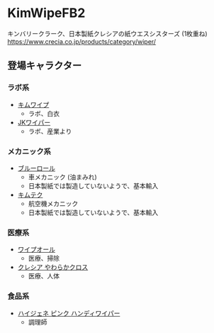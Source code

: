 # KimWipeFB2

キンバリークラーク、日本製紙クレシアの紙ウエスシスターズ (1枚重ね)
https://www.crecia.co.jp/products/category/wiper/

## 登場キャラクター

### ラボ系
- [キムワイプ](https://pro.crecia.co.jp/product/search/index.php/item?cell003=%E7%B4%99%E3%83%AF%E3%82%A4%E3%83%91%E3%83%BC&name=%E3%82%AD%E3%83%A0%E3%83%AF%E3%82%A4%E3%83%97+M-150&id=1003&label=1)
  - ラボ、白衣
- [JKワイパー](https://www.google.com/search?q=JK%E3%83%AF%E3%82%A4%E3%83%91%E3%83%BC&ie=utf-8&oe=utf-8&client=firefox-b)
  - ラボ、産業より

### メカニック系
- [ブルーロール](https://www.kcprofessional.com/en-us/products/shop-towels-disposable-rags/75130)
  - 車メカニック (油まみれ)
  - 日本製紙では製造していないようで、基本輸入
- [キムテク](https://pro.crecia.co.jp/product/search/index.php/item?cell003=%E4%B8%8D%E7%B9%94%E5%B8%83%E3%83%AF%E3%82%A4%E3%83%91%E3%83%BC&name=%E3%82%AD%E3%83%A0%E3%83%86%E3%82%AF%E3%80%80P2%E3%83%AF%E3%82%A4%E3%83%91%E3%83%BC%E3%80%804%E3%81%A4%E6%8A%98%E3%82%8A&id=2041&label=1)
  - 航空機メカニック
  - 日本製紙では製造していないようで、基本輸入

### 医療系
- [ワイプオール](https://pro.crecia.co.jp/product/search/index.php/item?cell003=%E4%B8%8D%E7%B9%94%E5%B8%83%E3%83%AF%E3%82%A4%E3%83%91%E3%83%BC&name=%E3%83%AF%E3%82%A4%E3%83%97%E3%82%AA%E3%83%BC%E3%83%AB+X70+4%E3%81%A4%E6%8A%98%E3%82%8A&id=2005&label=1)
  - 医療、掃除
- [クレシア やわらかクロス](https://pro.crecia.co.jp/product/search/index.php/item?cell003=%E4%B8%8D%E7%B9%94%E5%B8%83%E3%83%AF%E3%82%A4%E3%83%91%E3%83%BC&name=%E3%82%AF%E3%83%AC%E3%82%B7%E3%82%A2+%E3%82%84%E3%82%8F%E3%82%89%E3%81%8B%E3%82%AF%E3%83%AD%E3%82%B9&id=2017&label=1)
  - 医療、人体
  
### 食品系
- [ハイジェネ ピンク ハンディワイパー](https://pro.crecia.co.jp/product/search/index.php/item?cell003=%E4%B8%8D%E7%B9%94%E5%B8%83%E3%83%AF%E3%82%A4%E3%83%91%E3%83%BC&name=%E3%83%8F%E3%82%A4%E3%82%B8%E3%82%A7%E3%83%8D+%E3%83%94%E3%83%B3%E3%82%AF+%E3%83%8F%E3%83%B3%E3%83%87%E3%82%A3%E3%83%AF%E3%82%A4%E3%83%91%E3%83%BC&id=2015&label=1)
  - 調理師
